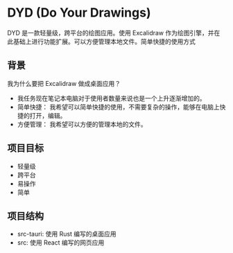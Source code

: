 # DYD (Do Your Drawings)

DYD 是一款轻量级，跨平台的绘图应用。使用 Excalidraw 作为绘图引擎，并在此基础上进行功能扩展。可以方便管理本地文件。简单快捷的使用方式

## 背景

我为什么要把 Excalidraw 做成桌面应用？

- 我任务现在笔记本电脑对于使用者数量来说也是一个上升逐渐增加的。
- 简单快捷： 我希望可以简单快捷的使用，不需要复杂的操作，能够在电脑上快捷的打开，编辑。
- 方便管理： 我希望可以方便的管理本地的文件。

## 项目目标

- 轻量级
- 跨平台
- 易操作
- 简单

## 项目结构

- src-tauri: 使用 Rust 编写的桌面应用
- src: 使用 React 编写的网页应用
